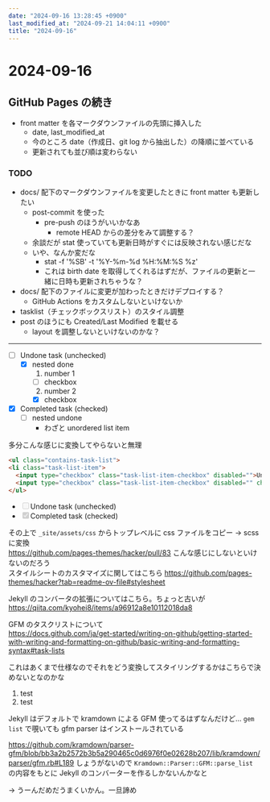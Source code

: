 ```yaml
---
date: "2024-09-16 13:28:45 +0900"
last_modified_at: "2024-09-21 14:04:11 +0900"
title: "2024-09-16"
---
```


# 2024-09-16
## GitHub Pages の続き
- front matter を各マークダウンファイルの先頭に挿入した
  - date, last_modified_at
  - 今のところ date（作成日、git log から抽出した）の降順に並べている
  - 更新されても並び順は変わらない

### TODO
- docs/ 配下のマークダウンファイルを変更したときに front matter も更新したい
  - post-commit を使った
    - pre-push のほうがいいかなあ
      - remote HEAD からの差分をみて調整する？
  - 余談だが stat 使っていても更新日時がすぐには反映されない感じだな
  - いや、なんか変だな
    - stat -f '%SB' -t '%Y-%m-%d %H:%M:%S %z' <filepath>
    - これは birth date を取得してくれるはずだが、ファイルの更新と一緒に日時も更新されちゃうな？
- docs/ 配下のファイルに変更が加わったときだけデプロイする？
  - GitHub Actions をカスタムしないといけないか
- tasklist（チェックボックスリスト）のスタイル調整
- post のほうにも Created/Last Modified を載せる
  - layout を調整しないといけないのかな？

---

- [ ] Undone task (unchecked)
  - [x] nested done
    1. number 1
      - [ ] checkbox
    2. number 2
      - [x] checkbox
- [x] Completed task (checked)
  - [ ] nested undone
    - わざと unordered list item

多分こんな感じに変換してやらないと無理

```html
<ul class="contains-task-list">
<li class="task-list-item">
  <input type="checkbox" class="task-list-item-checkbox" disabled="">Undone task (unchecked)</li>
  <input type="checkbox" class="task-list-item-checkbox" disabled="" checked>Completed task (checked)</li>
</ul>
```

<ul class="contains-task-list">
  <li class="task-list-item"><input type="checkbox" class="task-list-item-checkbox" disabled="">Undone task (unchecked)</li>
  <li class="task-list-item"><input type="checkbox" class="task-list-item-checkbox" disabled="" checked>Completed task (checked)</li>
</ul>

その上で `_site/assets/css` からトップレベルに css ファイルをコピー -> scss に変換  
https://github.com/pages-themes/hacker/pull/83 こんな感じにしないといけないのだろう  
スタイルシートのカスタマイズに関してはこちら https://github.com/pages-themes/hacker?tab=readme-ov-file#stylesheet

Jekyll のコンバータの拡張についてはこちら。ちょっと古いが https://qiita.com/kyohei8/items/a96912a8e10112018da8

GFM のタスクリストについて  
https://docs.github.com/ja/get-started/writing-on-github/getting-started-with-writing-and-formatting-on-github/basic-writing-and-formatting-syntax#task-lists

これはあくまで仕様なのでそれをどう変換してスタイリングするかはこちらで決めないとなのかな

1. test
2. test

Jekyll はデフォルトで kramdown による GFM 使ってるはずなんだけど…  `gem list` で覗いても gfm parser はインストールされている

https://github.com/kramdown/parser-gfm/blob/bb3a2b2572b3b5a290465c0d6976f0e02628b207/lib/kramdown/parser/gfm.rb#L189
しょうがないので `Kramdown::Parser::GFM::parse_list` の内容をもとに Jekyll のコンバーターを作るしかないんかなと

-> うーんだめだうまくいかん。一旦諦め


